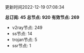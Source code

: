 更新时间2022-12-19 07:08:34

**总订阅: 45**
**总节点: 920**
**有效节点: 269**
- v2ray节点: 249
- ss节点: 14
- trojan节点: 5
- ssr节点: 1
